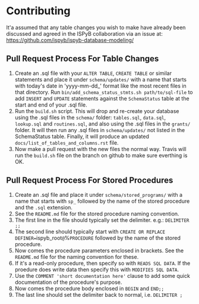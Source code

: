 # Contributing

It'a assumed that any table changes you wish to make have already been discussed and agreed in the ISPyB collaboration via an issue at: https://github.com/ispyb/ispyb-database-modeling/

## Pull Request Process For Table Changes

1. Create an .sql file with your `ALTER TABLE`, `CREATE TABLE` or similar statements and place it under `schema/updates/` with a name that starts with today's date in 'yyyy-mm-dd_' format like the most recent files in that directory. Run `bin/add_schema_status_stmts.sh path/to/sql-file` to add `INSERT` and `UPDATE` statements against the `SchemaStatus` table at the start and end of your .sql file.
2. Run the `build.sh` script. This will drop and re-create your database using the .sql files in the `schema/` folder: `tables.sql`, `data.sql`, `lookup.sql` and `routines.sql`, and also using the .sql files in the `grants/` folder. It will then run any .sql files in `schema/updates/` not listed in the SchemaStatus table. Finally, it will produce an updated `docs/list_of_tables_and_columns.rst` file.
3. Now make a pull request with the new files the normal way. Travis will run the `build.sh` file on the branch on github to make sure everthing is OK.

## Pull Request Process For Stored Procedures

1. Create an .sql file and place it under `schema/stored_programs/` with a name that starts with `sp_` followed by the name of the stored procedure and the `.sql` extension.
2. See the `README.md` file for the stored procedure naming convention.
3. The first line in the file should typically set the delimiter. e.g.: `DELIMITER ;;`
4. The second line should typically start with `CREATE OR REPLACE DEFINER=`ispyb_root`@`%` PROCEDURE ` followed by the name of the stored procedure.
5. Now comes the procedure parameters enclosed in brackets. See the `README.md` file for the naming convention for these.
6. If it's a read-only procedure, then specify so with `READS SQL DATA`. If the proedure does write data then specify this with `MODIFIES SQL DATA`.
7. Use the `COMMENT 'short documentation here'` clause to add some quick documentation of the procedure's purpose.
8. Now comes the procedure body enclosed in `BEGIN` and `END;;`
9. The last line should set the delimiter back to normal, i.e. `DELIMITER ;`
